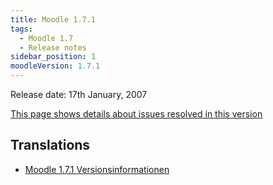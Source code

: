 ```yaml
---
title: Moodle 1.7.1
tags:
  - Moodle 1.7
  - Release notes
sidebar_position: 1
moodleVersion: 1.7.1
---
```

Release date: 17th January, 2007

[This page shows details about issues resolved in this version](http://tracker.moodle.org/secure/ReleaseNote.jspa?projectId=10011&styleName=Html&version=10151)

## Translations

- [Moodle 1.7.1 Versionsinformationen](https://docs.moodle.org/de/Moodle_1.7.1_Versionsinformationen)
